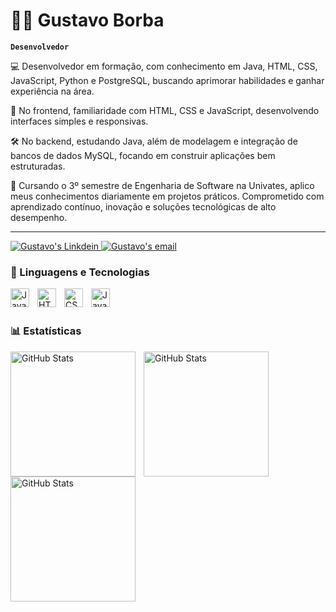 
# 👨‍💻 Gustavo Borba

**`Desenvolvedor`**

💻 Desenvolvedor em formação, com conhecimento em Java, HTML, CSS, JavaScript, Python e PostgreSQL, buscando aprimorar habilidades e ganhar experiência na área.

🎨 No frontend, familiaridade com HTML, CSS e JavaScript, desenvolvendo interfaces simples e responsivas.

🛠️ No backend, estudando Java, além de modelagem e integração de bancos de dados MySQL, focando em construir aplicações bem estruturadas.

🚀 Cursando o 3º semestre de Engenharia de Software na Univates, aplico meus conhecimentos diariamente em projetos práticos. Comprometido com aprendizado contínuo, inovação e soluções tecnológicas de alto desempenho.


---

<div> 
  <a href="https://www.linkedin.com/in/gustavo-borba-076039223/" target="_blank" rel="nofollow">
  <img  alt="Gustavo's Linkdein" src="https://img.shields.io/badge/LinkedIn-0077B5?style=for-the-badge&logo=linkedin&logoColor=white" />
</a>
<a href="mailto:gustavoborbavts@gmail.com" target="_blank" rel="nofollow">
  <img  alt="Gustavo's email" src="https://img.shields.io/badge/Gmail-D14836?style=for-the-badge&logo=gmail&logoColor=white" />
</a>


### 🤖 Linguagens e Tecnologias
<img 
    align="left" 
    alt="Java" 
    title="Java"
    width="30px" 
    style="padding-right: 10px;" 
    src="https://cdn.jsdelivr.net/gh/devicons/devicon@latest/icons/java/java-original-wordmark.svg" 
/>

<img 
    align="left" 
    alt="HTML"
    title="HTML" 
    width="30px" 
    style="padding-right: 10px;" 
    src="https://cdn.jsdelivr.net/gh/devicons/devicon@latest/icons/html5/html5-original.svg" 
/>
<img 
    align="left" 
    alt="CSS" 
    title="CSS"
    width="30px" 
    style="padding-right: 10px;" 
    src="https://cdn.jsdelivr.net/gh/devicons/devicon@latest/icons/css3/css3-original.svg" 
/>
<img 
    align="left" 
    alt="JavaScript"
    title="JavaScript" 
    width="30px" 
    style="padding-right: 10px;" 
    src="https://cdn.jsdelivr.net/gh/devicons/devicon@latest/icons/javascript/javascript-original.svg" 
/>



<br/>
<br/>

### 📊 Estatísticas

<p>
  <img 
    align="left" 
    alt="GitHub Stats" 
    height="200" 
    style="padding-right: 10px;" 
    src="https://github-readme-stats.vercel.app/api?username=GustavoBorba-aa&theme=radical&show_icons=true&hide_border=false&count_private=false" 
  />

<img 
      align="left" 
      alt="GitHub Stats" 
      height="200" 
      src="https://github-readme-streak-stats.herokuapp.com/?user=GustavoBorba-aa&theme=radical&hide_border=false" 
  />
<img 
      align="left" 
      alt="GitHub Stats" 
      height="200" 
      src="https://github-readme-stats.vercel.app/api/top-langs/?username=GustavoBorba-aa&theme=radical&show_icons=true&hide_border=false&layout=compact" 
  />

</p>

